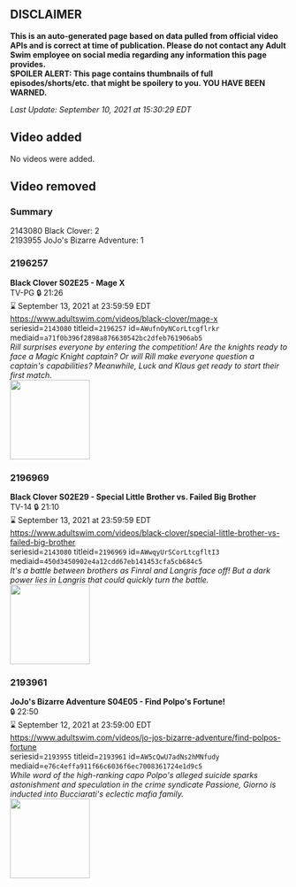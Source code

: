 ## DISCLAIMER
**This is an auto-generated page based on data pulled from official video APIs and is correct at time of publication. Please do not contact any Adult Swim employee on social media regarding any information this page provides.**  
**SPOILER ALERT: This page contains thumbnails of full episodes/shorts/etc. that might be spoilery to you. YOU HAVE BEEN WARNED.**  

_Last Update: September 10, 2021 at 15:30:29 EDT_
## Video added
No videos were added.  
## Video removed
### Summary
2143080 Black Clover: 2  
2193955 JoJo's Bizarre Adventure: 1  
### 2196257
**Black Clover S02E25 - Mage X**  
TV-PG 🔒 21:26  
⌛ September 13, 2021 at 23:59:59 EDT  
https://www.adultswim.com/videos/black-clover/mage-x  
seriesid=`2143080` titleid=`2196257` id=`AWufnOyNCorLtcgflrkr` mediaid=`a71f0b396f2898a876630542bc2dfeb761906ab5`  
_Rill surprises everyone by entering the competition! Are the knights ready to face a Magic Knight captain? Or will Rill make everyone question a captain's capabilities? Meanwhile, Luck and Klaus get ready to start their first match._  
<a href="https://i.cdn.turner.com/adultswim/big/image-upload/thumbnails/thumb-2_image-15617509791383.jpg"><img src="https://i.cdn.turner.com/adultswim/big/image-upload/thumbnails/thumb-2_image-15617509791383.jpg" height="144px" /></a>
### 2196969
**Black Clover S02E29 - Special Little Brother vs. Failed Big Brother**  
TV-14 🔒 21:10  
⌛ September 13, 2021 at 23:59:59 EDT  
https://www.adultswim.com/videos/black-clover/special-little-brother-vs-failed-big-brother  
seriesid=`2143080` titleid=`2196969` id=`AWwqyUrSCorLtcgfltI3` mediaid=`450d3450902e4a12cdd67eb141453cfa5cb684c5`  
_It's a battle between brothers as Finral and Langris face off! But a dark power lies in Langris that could quickly turn the battle._  
<a href="https://media.cdn.adultswim.com/uploads/20190725/thumbnails/2_197251651462-blackclover_080_air_cid-3Y10M.jpg"><img src="https://media.cdn.adultswim.com/uploads/20190725/thumbnails/2_197251651462-blackclover_080_air_cid-3Y10M.jpg" height="144px" /></a>
### 2193961
**JoJo's Bizarre Adventure S04E05 - Find Polpo's Fortune!**  
 🔒 22:50  
⌛ September 12, 2021 at 23:59:00 EDT  
https://www.adultswim.com/videos/jo-jos-bizarre-adventure/find-polpos-fortune  
seriesid=`2193955` titleid=`2193961` id=`AW5cQwU7adNs2hMNfudy` mediaid=`e76c4effa911f66c6036f6ec7008361724e1d9c5`  
_While word of the high-ranking capo Polpo's alleged suicide sparks astonishment and speculation in the crime syndicate Passione, Giorno is inducted into Bucciarati's eclectic mafia family._  
<a href="https://media.cdn.adultswim.com/uploads/20191111/thumbnails/2_191111161392-jojo_goldenwind_005.jpg"><img src="https://media.cdn.adultswim.com/uploads/20191111/thumbnails/2_191111161392-jojo_goldenwind_005.jpg" height="144px" /></a>

